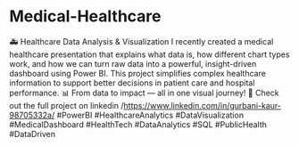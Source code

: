 # Medical-Healthcare
🚑 Healthcare Data Analysis & Visualization
 I recently created a medical healthcare presentation that explains what data is, how different chart types work, and how we can turn raw data into a powerful, insight-driven dashboard using Power BI.
 This project simplifies complex healthcare information to support better decisions in patient care and hospital performance.
📊 From data to impact — all in one visual journey!
🔗 Check out the full project on linkedin /https://www.linkedin.com/in/gurbani-kaur-98705332a/
#PowerBI #HealthcareAnalytics #DataVisualization #MedicalDashboard #HealthTech #DataAnalytics #SQL #PublicHealth #DataDriven
